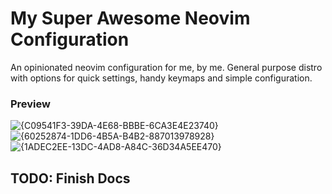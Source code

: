 # My Super Awesome Neovim Configuration
An opinionated neovim configuration for me, by me. General purpose distro with options for quick settings, handy keymaps and simple configuration.

### Preview
![{C09541F3-39DA-4E68-BBBE-6CA3E4E23740}](https://github.com/user-attachments/assets/51a02055-699f-4270-963f-38f23ab897b3)
![{60252874-1DD6-4B5A-B4B2-887013978928}](https://github.com/user-attachments/assets/800060e3-966e-4ff5-8a43-0a6c481ead5f)
![{1ADEC2EE-13DC-4AD8-A84C-36D34A5EE470}](https://github.com/user-attachments/assets/7884dc68-722e-4dd2-ab38-f232dc31bed8)

## TODO: Finish Docs
